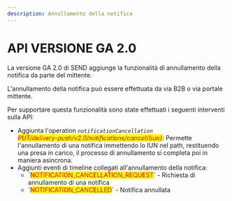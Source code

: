 ```yaml
---
description: Annullamento della notifica
---
```


# API VERSIONE GA 2.0

La versione GA 2.0 di SEND aggiunge la funzionalità di annullamento della notifica da parte del mittente.

L'annullamento della notifica può essere effettuata da via B2B o via portale mittente.

Per supportare questa funzionalità sono state effettuati i seguenti interventi sulla API:

* Aggiunta l'operation _`notificationCancellation`_ \
  _<mark style="color:red;">PUT/delivery-push/v2.0/notifications/cancel/{iun}</mark>_: Permette l'annullamento di una notifica immettendo lo IUN nel path, restituendo una presa in carico, il processo di annullamento si completa poi in maniera asincrona.
* Aggiunti eventi di timeline collegati all'annullamento della notifica:
  * \`<mark style="color:red;">NOTIFICATION\_CANCELLATION\_REQUEST</mark>\` - Richiesta di annullamento di una notifica
  * \`<mark style="color:red;">NOTIFICATION\_CANCELLED</mark>\` - Notifica annullata
